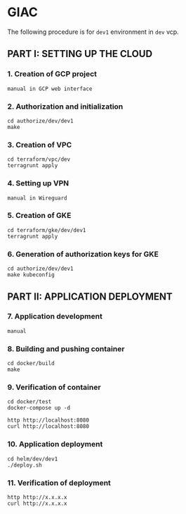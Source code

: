 # GIAC

The following procedure is for `dev1` environment in `dev` vcp.

## PART I: SETTING UP THE CLOUD

### 1. Creation of GCP project


    manual in GCP web interface

### 2. Authorization and initialization


    cd authorize/dev/dev1
    make

### 3. Creation of VPC


    cd terraform/vpc/dev
    terragrunt apply

### 4. Setting up VPN


    manual in Wireguard

### 5. Creation of GKE


    cd terraform/gke/dev/dev1
    terragrunt apply

### 6. Generation of authorization keys for GKE


    cd authorize/dev/dev1
    make kubeconfig

## PART II: APPLICATION DEPLOYMENT

### 7. Application development


    manual

### 8. Building and pushing container


    cd docker/build
    make

### 9. Verification of container


    cd docker/test
    docker-compose up -d

    http http://localhost:8080
    curl http://localhost:8080

### 10. Application deployment


    cd helm/dev/dev1
    ./deploy.sh

### 11. Verification of deployment


    http http://x.x.x.x
    curl http://x.x.x.x
